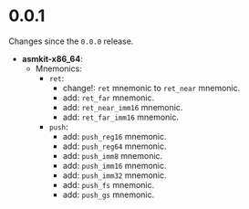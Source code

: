 # 0.0.1
Changes since the `0.0.0` release.

- **asmkit-x86_64**:
    - Mnemonics:
        - `ret`:
            - change!: `ret` mnemonic to `ret_near` mnemonic.
            - add: `ret_far` mnemonic.
            - add: `ret_near_imm16` mnemonic.
            - add: `ret_far_imm16` mnemonic.
        - `push`:
            - add: `push_reg16` mnemonic.
            - add: `push_reg64` mnemonic.
            - add: `push_imm8` mnemonic.
            - add: `push_imm16` mnemonic.
            - add: `push_imm32` mnemonic.
            - add: `push_fs` mnemonic.
            - add: `push_gs` mnemonic.